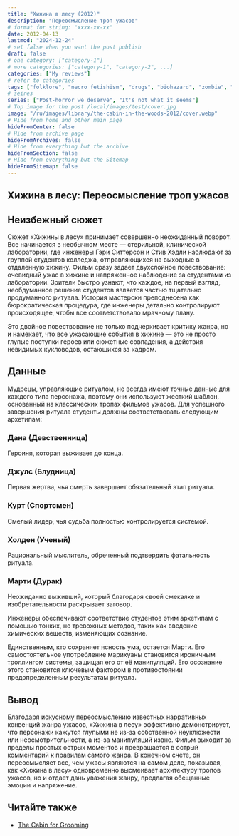 ```yaml
---
title: "Хижина в лесу (2012)"
description: "Переосмысление троп ужасов"
# format for string: "xxxx-xx-xx"
date: 2012-04-13
lastmod: "2024-12-24"
# set false when you want the post publish
draft: false
# one category: ["category-1"]
# more categories: ["category-1", "category-2", ...]
categories: ["My reviews"]
# refer to categories
tags: ["folklore", "necro fetishism", "drugs", "biohazard", "zombie", "drew goddard", "mutant enemy productions"]
# seires
series: ["Post-horror we deserve", "It's not what it seems"]
# Top image for the post /local/images/test/cover.jpg
image: "/ru/images/library/the-cabin-in-the-woods-2012/cover.webp"
# Hide from home and other main page
hideFromCenter: false
# Hide from archive page
hideFromArchives: false
# Hide from everything but the archive
hideFromSection: false
# Hide from everything but the Sitemap
hideFromSitemap: false
---
```

## Хижина в лесу: Переосмысление троп ужасов

## Неизбежный сюжет

Сюжет «Хижины в лесу» принимает совершенно неожиданный поворот. Все начинается в необычном месте — стерильной, клинической лаборатории, где инженеры Гэри Ситтерсон и Стив Хэдли наблюдают за группой студентов колледжа, отправляющихся на выходные в отдаленную хижину. Фильм сразу задает двухслойное повествование: очевидный ужас в хижине и напряженное наблюдение за студентами из лаборатории. Зрители быстро узнают, что каждое, на первый взгляд, необдуманное решение студентов является частью тщательно продуманного ритуала. История мастерски преподнесена как бюрократическая процедура, где инженеры детально контролируют происходящее, чтобы все соответствовало мрачному плану.

Это двойное повествование не только подчеркивает критику жанра, но и намекает, что все ужасающие события в хижине — это не просто глупые поступки героев или сюжетные совпадения, а действия невидимых кукловодов, остающихся за кадром.

## Данные

Мудрецы, управляющие ритуалом, не всегда имеют точные данные для каждого типа персонажа, поэтому они используют жесткий шаблон, основанный на классических тропах фильмов ужасов. Для успешного завершения ритуала студенты должны соответствовать следующим архетипам:

### Дана (Девственница)

Героиня, которая выживает до конца.

### Джулс (Блудница)

Первая жертва, чья смерть завершает обязательный этап ритуала.

### Курт (Спортсмен)

Смелый лидер, чья судьба полностью контролируется системой.

### Холден (Ученый)

Рациональный мыслитель, обреченный подтвердить фатальность ритуала.

### Марти (Дурак)

Неожиданно выживший, который благодаря своей смекалке и изобретательности раскрывает заговор.

Инженеры обеспечивают соответствие студентов этим архетипам с помощью тонких, но тревожных методов, таких как введение химических веществ, изменяющих сознание.

Единственным, кто сохраняет ясность ума, остается Марти. Его самостоятельное употребление марихуаны становится ироничным троллингом системы, защищая его от её манипуляций. Его осознание этого становится ключевым фактором в противостоянии предопределенным результатам ритуала.

## Вывод

Благодаря искусному переосмыслению известных нарративных конвенций жанра ужасов, «Хижина в лесу» эффективно демонстрирует, что персонажи кажутся глупыми не из-за собственной неуклюжести или неосмотрительности, а из-за манипуляций извне. Фильм выходит за пределы простых острых моментов и превращается в острый комментарий к правилам самого жанра. В конечном счете, он переосмысляет все, чем ужасы являются на самом деле, показывая, как «Хижина в лесу» одновременно высмеивает архитектуру тропов ужасов, но и отдает дань уважения жанру, предлагая обещанные эмоции и напряжение.

## Читайте также

<ul>
	<li><a href="/ru/articles/the-cabin-for-grooming/" target="_blank">
		The Cabin for Grooming
	</a></li>
</ul>